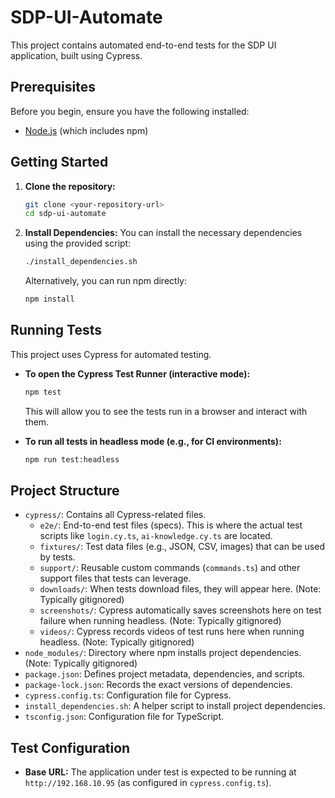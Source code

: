 # SDP-UI-Automate

This project contains automated end-to-end tests for the SDP UI application, built using Cypress.

## Prerequisites

Before you begin, ensure you have the following installed:
- [Node.js](https://nodejs.org/) (which includes npm)

## Getting Started

1.  **Clone the repository:**
    ```bash
    git clone <your-repository-url>
    cd sdp-ui-automate
    ```

2.  **Install Dependencies:**
    You can install the necessary dependencies using the provided script:
    ```bash
    ./install_dependencies.sh
    ```
    Alternatively, you can run npm directly:
    ```bash
    npm install
    ```

## Running Tests

This project uses Cypress for automated testing.

-   **To open the Cypress Test Runner (interactive mode):**
    ```bash
    npm test
    ```
    This will allow you to see the tests run in a browser and interact with them.

-   **To run all tests in headless mode (e.g., for CI environments):**
    ```bash
    npm run test:headless
    ```

## Project Structure

-   `cypress/`: Contains all Cypress-related files.
    -   `e2e/`: End-to-end test files (specs). This is where the actual test scripts like `login.cy.ts`, `ai-knowledge.cy.ts` are located.
    -   `fixtures/`: Test data files (e.g., JSON, CSV, images) that can be used by tests.
    -   `support/`: Reusable custom commands (`commands.ts`) and other support files that tests can leverage.
    -   `downloads/`: When tests download files, they will appear here. (Note: Typically gitignored)
    -   `screenshots/`: Cypress automatically saves screenshots here on test failure when running headless. (Note: Typically gitignored)
    -   `videos/`: Cypress records videos of test runs here when running headless. (Note: Typically gitignored)
-   `node_modules/`: Directory where npm installs project dependencies. (Note: Typically gitignored)
-   `package.json`: Defines project metadata, dependencies, and scripts.
-   `package-lock.json`: Records the exact versions of dependencies.
-   `cypress.config.ts`: Configuration file for Cypress.
-   `install_dependencies.sh`: A helper script to install project dependencies.
-   `tsconfig.json`: Configuration file for TypeScript.

## Test Configuration

-   **Base URL:** The application under test is expected to be running at `http://192.168.10.95` (as configured in `cypress.config.ts`).
